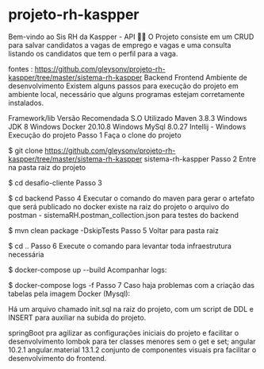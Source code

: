 # projeto-rh-kaspper
Bem-vindo ao Sis RH da Kaspper - API 🧑‍💼
O Projeto consiste em um CRUD para salvar candidatos a vagas de emprego e vagas e uma consulta listando os candidatos que tem o perfil para a vaga.

fontes : https://github.com/gleysonv/projeto-rh-kaspper/tree/master/sistema-rh-kaspper
 Backend
 Frontend
Ambiente de desenvolvimento
Existem alguns passos para execução do projeto em ambiente local, necessário que alguns programas estejam corretamente instalados.

Framework/lib	Versão Recomendada	S.O Utilizado
Maven	3.8.3	Windows
JDK	8	Windows
Docker	20.10.8	Windows
MySql 8.0.27
Intellij	-	Windows
Execução do projeto
Passo 1
Faça o clone do projeto

$ git clone https://github.com/gleysonv/projeto-rh-kaspper/tree/master/sistema-rh-kaspper sistema-rh-kaspper
Passo 2
Entre na pasta raiz do projeto

$ cd desafio-cliente
Passo 3

$ cd backend
Passo 4
Executar o comando do maven para gerar o artefato que será publicado no docker
existe na raiz do projeto o arquivo do postman - sistemaRH.postman_collection.json para testes do backend

$ mvn clean package -DskipTests
Passo 5
Voltar para pasta raiz

$ cd ..
Passo 6
Execute o comando para levantar toda infraestrutura necessária

$ docker-compose up --build
Acompanhar logs:

$ docker-compose logs -f
Passo 7
Caso haja problemas com a criação das tabelas pela imagem Docker (Mysql):

Há um arquivo chamado init.sql na raiz do projeto, com um script de DDL e INSERT para auxiliar na subida do projeto.

springBoot pra agilizar as configurações iniciais do projeto e facilitar o desenvolvimento
lombok para ter classes menores sem o get e set;
angular 10.2.1
angular.material 13.1.2 conjunto de componentes visuais pra facilitar o desenvolvimento do frontend.



